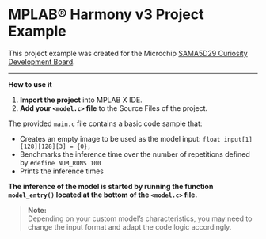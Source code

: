 # MPLAB® Harmony v3 Project Example

This project example was created for the Microchip [SAMA5D29 Curiosity Development Board](https://www.microchip.com/en-us/development-tool/ev07r15a).

---

**How to use it**

1. **Import the project** into MPLAB X IDE.
2. **Add your `<model.c>` file** to the Source Files of the project.

The provided `main.c` file contains a basic code sample that:
- Creates an empty image to be used as the model input: `float input[1][128][128][3] = {0};`
- Benchmarks the inference time over the number of repetitions defined by `#define NUM_RUNS 100`
- Prints the inference times

**The inference of the model is started by running the function `model_entry()` located at the bottom of the `<model.c>` file.**

> **Note:**  
> Depending on your custom model’s characteristics, you may need to change the input format and adapt the code logic accordingly.